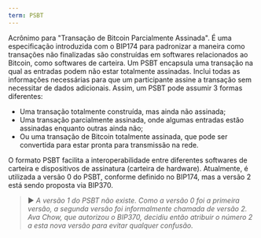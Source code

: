 ```yaml
---
term: PSBT
---
```


Acrônimo para "Transação de Bitcoin Parcialmente Assinada". É uma especificação introduzida com o BIP174 para padronizar a maneira como transações não finalizadas são construídas em softwares relacionados ao Bitcoin, como softwares de carteira. Um PSBT encapsula uma transação na qual as entradas podem não estar totalmente assinadas. Inclui todas as informações necessárias para que um participante assine a transação sem necessitar de dados adicionais. Assim, um PSBT pode assumir 3 formas diferentes:
* Uma transação totalmente construída, mas ainda não assinada;
* Uma transação parcialmente assinada, onde algumas entradas estão assinadas enquanto outras ainda não;
* Ou uma transação de Bitcoin totalmente assinada, que pode ser convertida para estar pronta para transmissão na rede.

O formato PSBT facilita a interoperabilidade entre diferentes softwares de carteira e dispositivos de assinatura (carteira de hardware). Atualmente, é utilizada a versão 0 do PSBT, conforme definido no BIP174, mas a versão 2 está sendo proposta via BIP370.

> ► *A versão 1 do PSBT não existe. Como a versão 0 foi a primeira versão, a segunda versão foi informalmente chamada de versão 2. Ava Chow, que autorizou o BIP370, decidiu então atribuir o número 2 a esta nova versão para evitar qualquer confusão.*